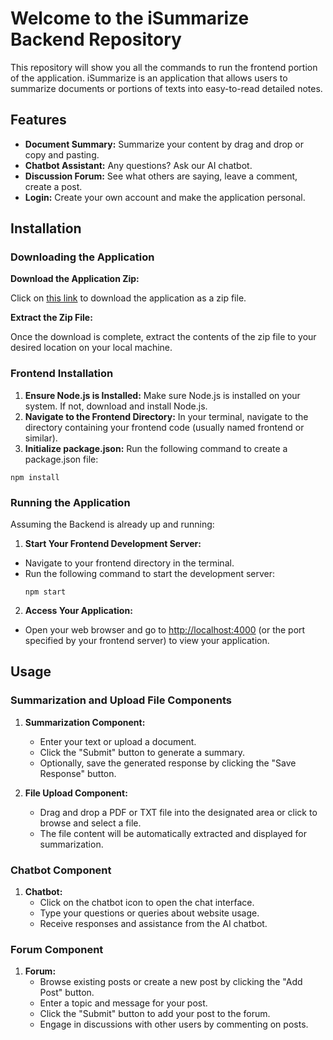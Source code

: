 # Welcome to the iSummarize Backend Repository

This repository will show you all the commands to run the frontend portion of the application. iSummarize is an application that allows users to summarize documents or portions of texts into easy-to-read detailed notes.

## Features

- **Document Summary:** Summarize your content by drag and drop or copy and pasting.
- **Chatbot Assistant:** Any questions? Ask our AI chatbot.
- **Discussion Forum:** See what others are saying, leave a comment, create a post.
- **Login:** Create your own account and make the application personal.

## Installation

### Downloading the Application

**Download the Application Zip:**

Click on [this link](https://github.com/silvaom4/Front-Capstone/) to download the application as a zip file.

**Extract the Zip File:**

Once the download is complete, extract the contents of the zip file to your desired location on your local machine.

### Frontend Installation

1. **Ensure Node.js is Installed:** Make sure Node.js is installed on your system. If not, download and install Node.js.
2. **Navigate to the Frontend Directory:** In your terminal, navigate to the directory containing your frontend code (usually named frontend or similar).
3. **Initialize package.json:** Run the following command to create a package.json file:
```
npm install
```
### Running the Application

Assuming the Backend is already up and running:

1. **Start Your Frontend Development Server:**
- Navigate to your frontend directory in the terminal.
- Run the following command to start the development server:
  ```
  npm start
  ```

2. **Access Your Application:**
- Open your web browser and go to [http://localhost:4000](http://localhost:4000) (or the port specified by your frontend server) to view your application.

  
## Usage

### Summarization and Upload File Components

1. **Summarization Component:**
   - Enter your text or upload a document.
   - Click the "Submit" button to generate a summary.
   - Optionally, save the generated response by clicking the "Save Response" button.
   
2. **File Upload Component:**
   - Drag and drop a PDF or TXT file into the designated area or click to browse and select a file.
   - The file content will be automatically extracted and displayed for summarization.

### Chatbot Component

1. **Chatbot:**
   - Click on the chatbot icon to open the chat interface.
   - Type your questions or queries about website usage.
   - Receive responses and assistance from the AI chatbot.

### Forum Component

1. **Forum:**
   - Browse existing posts or create a new post by clicking the "Add Post" button.
   - Enter a topic and message for your post.
   - Click the "Submit" button to add your post to the forum.
   - Engage in discussions with other users by commenting on posts.
